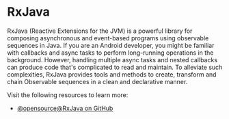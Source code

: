 # RxJava

RxJava (Reactive Extensions for the JVM) is a powerful library for composing asynchronous and event-based programs using observable sequences in Java. If you are an Android developer, you might be familiar with callbacks and async tasks to perform long-running operations in the background. However, handling multiple async tasks and nested callbacks can produce code that's complicated to read and maintain. To alleviate such complexities, RxJava provides tools and methods to create, transform and chain Observable sequences in a clean and declarative manner.

Visit the following resources to learn more:

- [@opensource@RxJava on GitHub](https://github.com/ReactiveX/RxJava)
